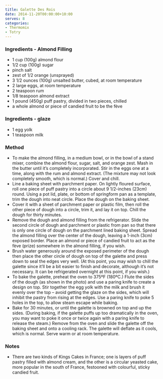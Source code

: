 ```yaml
---
title: Galette Des Rois
date: 2014-11-20T00:00:00+10:00
serves: 8
categories:
- Thermomix
- Totry
---
```










### Ingredients - Almond Filling

* 1 cup (100g) almond flour 
* 1/2 cup (100g) sugar 
* pinch salt 
* zest of 1/2 orange (unsprayed) 
* 3 1/2 ounces (100g) unsalted butter, cubed, at room temperature 
* 2 large eggs, at room temperature 
* 2 teaspoon rum 
* 1/8 teaspoon almond extract
* 1 pound (450g) puff pastry, divided in two pieces, chilled
* a whole almond or piece of candied fruit to be the fève

### Ingredients - glaze

* 1 egg yolk
* 1 teaspoon milk

### Method

* To make the almond filling, in a medium bowl, or in the bowl of a stand mixer, combine the almond flour, sugar, salt, and orange zest. Mash in the butter until it’s completely incorporated. Stir in the eggs one at a time, along with the rum and almond extract. (The mixture may not look completely smooth, which is normal.) Cover and chill.
* Line a baking sheet with parchment paper. On lightly floured surface, roll one piece of puff pastry into a circle about 9 1/2-inches (23cm) round. Using a pot lid, plate, or bottom of springform pan as a template, trim the dough into neat circle. Place the dough on the baking sheet. 
* Cover it with a sheet of parchment paper or plastic film, then roll the other piece of dough into a circle, trim it, and lay it on top. Chill the dough for thirty minutes. 
* Remove the dough and almond filling from the refrigerator. Slide the second circle of dough and parchment or plastic from pan so that there is only one circle of dough on the parchment lined baking sheet. Spread the almond filling over the center of the dough, leaving a 1-inch (3cm) exposed border. Place an almond or piece of candied fruit to act as the fève (prize) somewhere in the almond filling, if you wish.
* Brush water generously around the exposed perimeter of the dough then place the other circle of dough on top of the galette and press down to seal the edges very well. (At this point, you may wish to chill the galette since it’ll be a bit easier to finish and decorate, although it’s not necessary. It can be refrigerated overnight at this point, if you wish.)
* To bake the galette, preheat the oven to 375ºF (180ºC.) Flute the sides of the dough (as shown in the photo) and use a paring knife to create a design on top. Stir together the egg yolk with the milk and brush it evenly over the top – avoid getting the glaze on the sides, which will inhibit the pastry from rising at the edges. Use a paring knife to poke 5 holes in the top, to allow steam escape while baking.
* Bake for 30 minutes, or until the galette is browned on top and up the sides. (During baking, if the galette puffs up too dramatically in the oven, you may want to poke it once or twice again with a paring knife to release the steam.) Remove from the oven and slide the galette off the baking sheet and onto a cooling rack. The galette will deflate as it cools, which is normal. Serve warm or at room temperature. 

### Notes

* There are two kinds of Kings Cakes in France; one is layers of puff pastry filled with almond cream, and the other is a circular yeasted cake, more popular in the south of France, festooned with colourful, sticky candied fruit.

